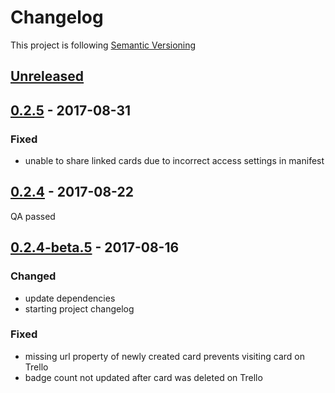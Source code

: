 # Changelog

This project is following [Semantic Versioning](http://semver.org)

## [Unreleased][]

## [0.2.5][] - 2017-08-31

### Fixed 
 - unable to share linked cards due to incorrect access settings in manifest
 
## [0.2.4][] - 2017-08-22

QA passed

## [0.2.4-beta.5][] - 2017-08-16

### Changed
 - update dependencies
 - starting project changelog
 
### Fixed 
 - missing url property of newly created card prevents visiting card on Trello
 - badge count not updated after card was deleted on Trello



[Unreleased]: https://github.com/DeskproApps/trello/compare/v0.2.5...HEAD
[0.2.5]: https://github.com/DeskproApps/trello/compare/v0.2.4...v0.2.5
[0.2.4]: https://github.com/DeskproApps/trello/compare/v0.2.4-beta.5...v0.2.4
[0.2.4-beta.5]: https://github.com/DeskproApps/trello/tree/v0.2.4-beta.5